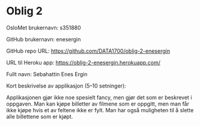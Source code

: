 Oblig 2
=======
OsloMet brukernavn: s351880

GitHub brukernavn: enesergin

GitHub repo URL: https://github.com/DATA1700/oblig-2-enesergin

URL til Heroku app: https://oblig-2-enesergin.herokuapp.com/

Fullt navn: Sebahattin Enes Ergin

Kort beskrivelse av applikasjon (5–10 setninger):

Applikasjonen gjør ikke noe spesielt fancy, men gjør det som er beskrevet i oppgaven. Man kan kjøpe billetter av filmene som er oppgitt, men man får ikke kjøpe hvis et av feltene ikke er fylt. Man har også muligheten til å slette alle billettene som er kjøpt.
